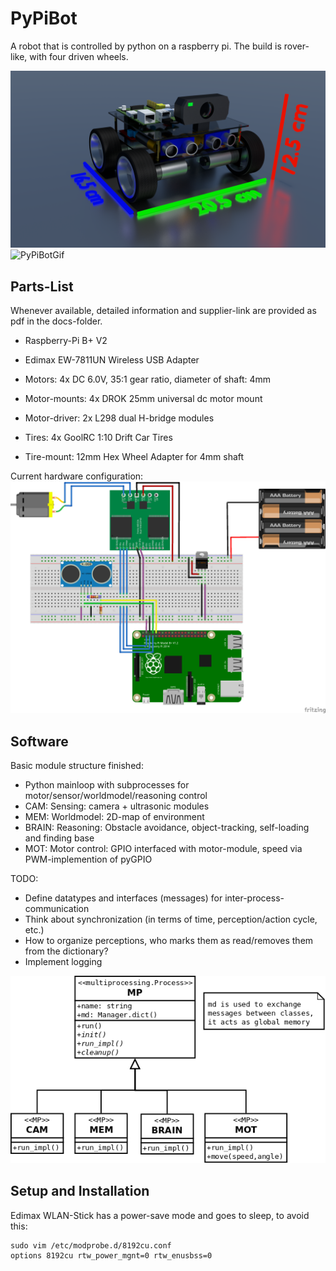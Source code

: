 # PyPiBot

A robot that is controlled by python on a raspberry pi.
The build is rover-like, with four driven wheels.

![PyPiBot](0001.png)
![PyPiBotGif](./docs/bot.gif)

## Parts-List
Whenever available, detailed information and supplier-link are provided as pdf in the docs-folder.
* Raspberry-Pi B+ V2
* Edimax EW-7811UN Wireless USB Adapter


* Motors: 4x DC 6.0V, 35:1 gear ratio, diameter of shaft: 4mm
* Motor-mounts: 4x DROK 25mm universal dc motor mount
* Motor-driver: 2x L298 dual H-bridge modules

* Tires: 4x GoolRC 1:10 Drift Car Tires
* Tire-mount: 12mm Hex Wheel Adapter for 4mm shaft

Current hardware configuration:
![PyPiBotSchematic](./docs/diagrams/PyPiBot_Steckplatine.png)

## Software
Basic module structure finished:
* Python mainloop with subprocesses for motor/sensor/worldmodel/reasoning control
* CAM: Sensing: camera + ultrasonic modules
* MEM: Worldmodel: 2D-map of environment
* BRAIN: Reasoning: Obstacle avoidance, object-tracking, self-loading and finding base
* MOT: Motor control: GPIO interfaced with motor-module, speed via PWM-implemention of pyGPIO

TODO:
* Define datatypes and interfaces (messages) for inter-process-communication
* Think about synchronization (in terms of time, perception/action cycle, etc.)
* How to organize perceptions, who marks them as read/removes them from the dictionary?
* Implement logging

![Classes](./docs/diagrams/classes.png)

## Setup and Installation

Edimax WLAN-Stick has a power-save mode and goes to sleep, to avoid this:
```
sudo vim /etc/modprobe.d/8192cu.conf
options 8192cu rtw_power_mgnt=0 rtw_enusbss=0
```
